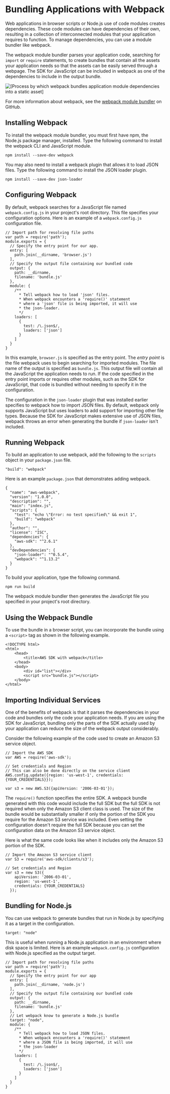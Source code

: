 # Bundling Applications with Webpack<a name="webpack"></a>

Web applications in browser scripts or Node\.js use of code modules creates dependencies\. These code modules can have dependencies of their own, resulting in a collection of interconnected modules that your application requires to function\. To manage dependencies, you can use a module bundler like webpack\.

The webpack module bundler parses your application code, searching for `import` or `require` statements, to create bundles that contain all the assets your application needs so that the assets can be easily served through a webpage\. The SDK for JavaScript can be included in webpack as one of the dependencies to include in the output bundle\.

![\[Process by which webpack bundles application module dependencies into a static asset\]](http://docs.aws.amazon.com/sdk-for-javascript/v2/developer-guide/images/webpack.png)

For more information about webpack, see the [webpack module bundler](https://webpack.github.io/) on GitHub\.

## Installing Webpack<a name="webpack-installing"></a>

To install the webpack module bundler, you must first have npm, the Node\.js package manager, installed\. Type the following command to install the webpack CLI and JavaScript module\.

```
npm install --save-dev webpack
```

You may also need to install a webpack plugin that allows it to load JSON files\. Type the following command to install the JSON loader plugin\.

```
npm install --save-dev json-loader
```

## Configuring Webpack<a name="webpack-configuring"></a>

By default, webpack searches for a JavaScript file named `webpack.config.js` in your project's root directory\. This file specifies your configuration options\. Here is an example of a `webpack.config.js` configuration file\.

```
// Import path for resolving file paths
var path = require('path');
module.exports = {
  // Specify the entry point for our app.
  entry: [
    path.join(__dirname, 'browser.js')
  ],
  // Specify the output file containing our bundled code
  output: {
    path: __dirname,
    filename: 'bundle.js'
  },
  module: {
    /**
      * Tell webpack how to load 'json' files. 
      * When webpack encounters a 'require()' statement
      * where a 'json' file is being imported, it will use
      * the json-loader.  
      */
    loaders: [
      {
        test: /\.json$/, 
        loaders: ['json']
      }
    ]
  }
}
```

In this example, `browser.js` is specified as the entry point\. The *entry point* is the file webpack uses to begin searching for imported modules\. The file name of the output is specified as `bundle.js`\. This output file will contain all the JavaScript the application needs to run\. If the code specified in the entry point imports or requires other modules, such as the SDK for JavaScript, that code is bundled without needing to specify it in the configuration\.

The configuration in the `json-loader` plugin that was installed earlier specifies to webpack how to import JSON files\. By default, webpack only supports JavaScript but uses loaders to add support for importing other file types\. Because the SDK for JavaScript makes extensive use of JSON files, webpack throws an error when generating the bundle if `json-loader` isn't included\.

## Running Webpack<a name="webpack-running"></a>

To build an application to use webpack, add the following to the `scripts` object in your `package.json` file\.

```
"build": "webpack"
```

Here is an example `package.json` that demonstrates adding webpack\.

```
{
  "name": "aws-webpack",
  "version": "1.0.0",
  "description": "",
  "main": "index.js",
  "scripts": {
    "test": "echo \"Error: no test specified\" && exit 1",
    "build": "webpack"
  },
  "author": "",
  "license": "ISC",
  "dependencies": {
    "aws-sdk": "^2.6.1"
  },
  "devDependencies": {
    "json-loader": "^0.5.4",
    "webpack": "^1.13.2"
  }
}
```

To build your application, type the following command\.

```
npm run build
```

The webpack module bundler then generates the JavaScript file you specified in your project's root directory\.

## Using the Webpack Bundle<a name="webpack-using-bundle"></a>

To use the bundle in a browser script, you can incorporate the bundle using a `<script>` tag as shown in the following example\.

```
<!DOCTYPE html>
<html>
    <head>
        <title>AWS SDK with webpack</title>
    </head> 
    <body>
        <div id="list"></div>
        <script src="bundle.js"></script>
    </body>
</html>
```

## Importing Individual Services<a name="webpack-importing-services"></a>

One of the benefits of webpack is that it parses the dependencies in your code and bundles only the code your application needs\. If you are using the SDK for JavaScript, bundling only the parts of the SDK actually used by your application can reduce the size of the webpack output considerably\.

Consider the following example of the code used to create an Amazon S3 service object\.

```
// Import the AWS SDK
var AWS = require('aws-sdk');

// Set credentials and Region
// This can also be done directly on the service client
AWS.config.update({region: 'us-west-1', credentials: {YOUR_CREDENTIALS}});

var s3 = new AWS.S3({apiVersion: '2006-03-01'});
```

The `require()` function specifies the entire SDK\. A webpack bundle generated with this code would include the full SDK but the full SDK is not required when only the Amazon S3 client class is used\. The size of the bundle would be substantially smaller if only the portion of the SDK you require for the Amazon S3 service was included\. Even setting the configuration doesn't require the full SDK because you can set the configuration data on the Amazon S3 service object\.

Here is what the same code looks like when it includes only the Amazon S3 portion of the SDK\.

```
// Import the Amazon S3 service client
var S3 = require('aws-sdk/clients/s3');
 
// Set credentials and Region
var s3 = new S3({
    apiVersion: '2006-03-01',
    region: 'us-west-1', 
    credentials: {YOUR_CREDENTIALS}
  });
```

## Bundling for Node\.js<a name="webpack-nodejs-bundles"></a>

You can use webpack to generate bundles that run in Node\.js by specifying it as a target in the configuration\.

```
target: "node"
```

This is useful when running a Node\.js application in an environment where disk space is limited\. Here is an example `webpack.config.js` configuration with Node\.js specified as the output target\.

```
// Import path for resolving file paths
var path = require('path');
module.exports = {
  // Specify the entry point for our app
  entry: [
    path.join(__dirname, 'node.js')
  ],
  // Specify the output file containing our bundled code
  output: {
    path: __dirname,
    filename: 'bundle.js'
  },
  // Let webpack know to generate a Node.js bundle
  target: "node",
  module: {
    /**
      * Tell webpack how to load JSON files.
      * When webpack encounters a 'require()' statement
      * where a JSON file is being imported, it will use
      * the json-loader
      */
    loaders: [
      {
        test: /\.json$/, 
        loaders: ['json']
      }
    ]
  }
}
```
